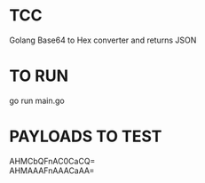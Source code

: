 # TCC
Golang Base64 to Hex converter and returns JSON

# TO RUN
go run main.go

# PAYLOADS TO TEST
AHMCbQFnAC0CaCQ=  
AHMAAAFnAAACaAA=
